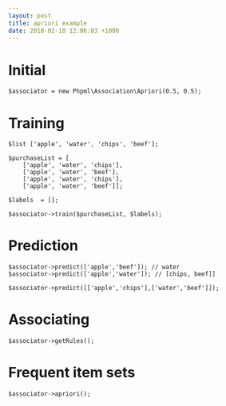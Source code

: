 ```yaml
---
layout: post
title: apriori example
date: 2018-02-18 12:06:03 +1000
---
```

# Initial

```
$associator = new Phpml\Association\Apriori(0.5, 0.5);
```

# Training
```
$list ['apple', 'water', 'chips', 'beef'];

$purchaseList = [
	['apple', 'water', 'chips'], 
	['apple', 'water', 'beef'], 
	['apple', 'water', 'chips'], 
	['apple', 'water', 'beef']];

$labels  = [];

$associator->train($purchaseList, $labels);
```

# Prediction
```
$associator->predict(['apple','beef']); // water
$associator->predict(['apple','water']); // [chips, beef]]

$associator->predict([['apple','chips'],['water','beef']]);
```


# Associating
```
$associator->getRules();
```

# Frequent item sets
```
$associator->apriori();
```